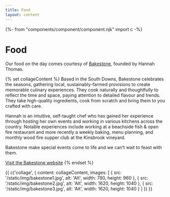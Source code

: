 ```yaml
---
title: Food
layout: content
---
```

{%- from "components/component/component.njk" import c -%}

# Food

Our food on the day comes courtesy of [Bakestone](https://www.bakestone.uk/), founded by Hannah Thomas.

{% set collageContent %}
Based in the South Downs, Bakestone celebrates the seasons, gathering local, sustainably-farmed provisions to create memorable culinary experiences. They cook naturally and thoughtfully to reflect the time and space, paying attention to detailed flavour and trends. They take high-quality ingredients, cook from scratch and bring them to you crafted with care.

Hannah is an intuitive, self-taught chef who has gained her experience through hosting her own events and working in various kitchens across the country. Notable experiences include working at a beachside fish & open fire restaurant and more recently a weekly baking, menu planning, and monthly wood fire supper club at the Kinsbrook vineyard.

Bakestone make special events come to life and we can’t wait to feast with them.

[Visit the Bakestone website](https://www.bakestone.uk/)
{% endset %}

{{ c('collage', {
  content: collageContent,
  images: [
    {
      src: '/static/img/bakestone1.jpg',
      alt: 'Alt',
      width: 780,
      height: 960
    },
    {
      src: '/static/img/bakestone2.jpg',
      alt: 'Alt',
      width: 1620,
      height: 1040
    },
    {
      src: '/static/img/bakestone3.jpg',
      alt: 'Alt',
      width: 1620,
      height: 1040
    }
  ]
}) }}
